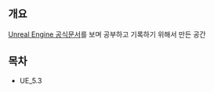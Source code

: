 ## 개요

[Unreal Engine 공식문서](https://docs.unrealengine.com/5.3/en-US/)를 보며 공부하고 기록하기 위해서 만든 공간

## 목차

- UE_5.3